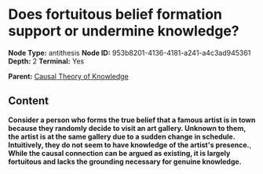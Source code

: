 # Does fortuitous belief formation support or undermine knowledge?

**Node Type:** antithesis
**Node ID:** 953b8201-4136-4181-a241-a4c3ad945361
**Depth:** 2
**Terminal:** Yes

**Parent:** [Causal Theory of Knowledge](causal-theory-of-knowledge.md)

## Content

**Consider a person who forms the true belief that a famous artist is in town because they randomly decide to visit an art gallery. Unknown to them, the artist is at the same gallery due to a sudden change in schedule. Intuitively, they do not seem to have knowledge of the artist's presence.**, **While the causal connection can be argued as existing, it is largely fortuitous and lacks the grounding necessary for genuine knowledge.**
